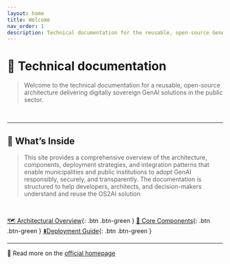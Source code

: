 ```yaml
---
layout: home
title: Welcome
nav_order: 1
description: Technical documentation for the reusable, open-source GenAI solution developed under OS2.
---
```


# 📄 Technical documentation

> Welcome to the technical documentation for a reusable, open-source architecture delivering digitally sovereign GenAI solutions in the public sector.
<br>

---

## 📑 What’s Inside
>This site provides a comprehensive overview of the architecture, components, deployment strategies, and integration patterns that enable municipalities and public institutions to adopt GenAI responsibly, securely, and transparently. The documentation is structured to help developers, architects, and decision-makers understand and reuse the OS2AI solution

<br>

[🗺️ Architectural Overview](TBD){: .btn .btn-green }   [🧩 Core Components](TBD){: .btn .btn-green }   [ ⬇️Deployment Guide](TBD){: .btn .btn-green }

---

🔗 Read more on the [official homepage](https://www.os2.eu/os2ai)
